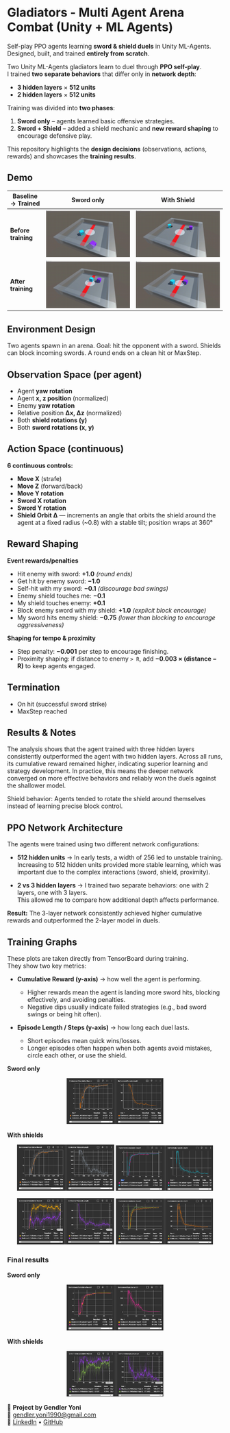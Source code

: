 # Gladiators - Multi Agent Arena Combat (Unity + ML Agents)
Self-play PPO agents learning **sword & shield duels** in Unity ML-Agents.  
Designed, built, and trained **entirely from scratch**.

Two Unity ML-Agents gladiators learn to duel through **PPO self-play**.  
I trained **two separate behaviors** that differ only in **network depth**:  
- **3 hidden layers** × **512 units**  
- **2 hidden layers** × **512 units**

Training was divided into **two phases**:  
1. **Sword only** – agents learned basic offensive strategies.  
2. **Sword + Shield** – added a shield mechanic and **new reward shaping** to encourage defensive play.

This repository highlights the **design decisions** (observations, actions, rewards) and showcases the **training results**.


## Demo

| Baseline → Trained | Sword only | With Shield |
|--------------------|-----------|-------------|
| **Before training** | ![Sword only Before](gifs%20and%20graphs/No%20shield%20before%20training.gif) | ![With Shield Before](gifs%20and%20graphs/With%20shield%20before%20training.gif) |
| **After training**  | ![Sword only After](gifs%20and%20graphs/No%20shield%20after%20training.gif)   | ![With Shield After](gifs%20and%20graphs/With%20shield%20after%20training.gif)   |


## Environment Design

Two agents spawn in an arena.
Goal: hit the opponent with a sword.
Shields can block incoming swords.
A round ends on a clean hit or MaxStep.

## Observation Space (per agent)

- Agent **yaw rotation**
- Agent **x, z position** (normalized)
- Enemy **yaw rotation**
- Relative position **Δx, Δz** (normalized)
- Both **shield rotations (y)**
- Both **sword rotations (x, y)**

## Action Space (continuous)

**6 continuous controls:**
- **Move X** (strafe)
- **Move Z** (forward/back)
- **Move Y rotation**
- **Sword X rotation**
- **Sword Y rotation**
- **Shield Orbit Δ** — increments an angle that orbits the shield around the agent at a fixed radius (~0.8) with a stable tilt; position wraps at 360°


## Reward Shaping

**Event rewards/penalties**

- Hit enemy with sword: **+1.0** *(round ends)*
- Get hit by enemy sword: **−1.0**
- Self-hit with my sword: **−0.1** *(discourage bad swings)*
- Enemy shield touches me: **−0.1**
- My shield touches enemy: **+0.1**
- Block enemy sword with my shield: **+1.0** *(explicit block encourage)*
- My sword hits enemy shield: **−0.75** *(lower than blocking to encourage aggressiveness)*

**Shaping for tempo & proximity**

- Step penalty: **−0.001** per step to encourage finishing.
- Proximity shaping: if distance to enemy `> R`, add **−0.003 × (distance − R)** to keep agents engaged.



## Termination

- On hit (successful sword strike)  
- MaxStep reached  

## Results & Notes

The analysis shows that the agent trained with three hidden layers consistently outperformed the agent with two hidden layers. Across all runs, its cumulative reward remained higher, indicating superior learning and strategy development. In practice, this means the deeper network converged on more effective behaviors and reliably won the duels against the shallower model.

Shield behavior: Agents tended to rotate the shield around themselves instead of learning precise block control.

## PPO Network Architecture

The agents were trained using two different network configurations:

- **512 hidden units** → In early tests, a width of 256 led to unstable training.  
  Increasing to 512 hidden units provided more stable learning, which was important due to the complex interactions (sword, shield, proximity).  

- **2 vs 3 hidden layers** → I trained two separate behaviors: one with 2 layers, one with 3 layers.  
  This allowed me to compare how additional depth affects performance.  

**Result:** The 3-layer network consistently achieved higher cumulative rewards and outperformed the 2-layer model in duels.


## Training Graphs

These plots are taken directly from TensorBoard during training.  
They show two key metrics:

- **Cumulative Reward (y-axis)** → how well the agent is performing.  
  - Higher rewards mean the agent is landing more sword hits, blocking effectively, and avoiding penalties.  
  - Negative dips usually indicate failed strategies (e.g., bad sword swings or being hit often).


- **Episode Length / Steps (y-axis)** → how long each duel lasts.  
  - Short episodes mean quick wins/losses.  
  - Longer episodes often happen when both agents avoid mistakes, circle each other, or use the shield.


**Sword only**
<p align="center">
  <img src="gifs%20and%20graphs/Sword%20only%203m%20training.png" width="45%">
</p>

**With shields**
<p align="center">
  <img src="gifs%20and%20graphs/With%20shield%203m%20training.png" width="45%">
  <img src="gifs%20and%20graphs/With%20shield%205m%20training.png" width="45%">
</p>

<p align="center">
  <img src="gifs%20and%20graphs/With%20shield%2020m%20training.png" width="45%">
  <img src="gifs%20and%20graphs/With%20shield%207m%20training.png" width="45%">
</p>

### Final results

**Sword only**
<p align="center">
  <img src="gifs%20and%20graphs/Last%20one%20sword%20only%207.5m%20training.png" width="45%">
</p>

**With shields**
<p align="center">
  <img src="gifs%20and%20graphs/Last%20one%20with%20shield%2025m%20training.png" width="45%">
</p>



📌 **Project by Gendler Yoni**  
📧 gendler.yoni1990@gmail.com  
🔗 [LinkedIn](https://www.linkedin.com/in/yoni-gendler/) • [GitHub](https://github.com/GendlerYoni)